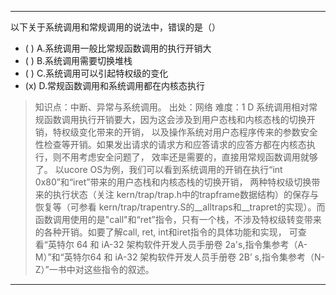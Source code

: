 ---
以下关于系统调用和常规调用的说法中，错误的是（）
- ( ) A.系统调用一般比常规函数调用的执行开销大
- ( ) B.系统调用需要切换堆栈 
- ( ) C.系统调用可以引起特权级的变化
- (x) D.常规函数调用和系统调用都在内核态执行

> 知识点：中断、异常与系统调用。
> 出处：网络
> 难度：1
> D 系统调用相对常规函数调用执行开销要大，因为这会涉及到用户态栈和内核态栈的切换开销，特权级变化带来的开销，
> 以及操作系统对用户态程序传来的参数安全性检查等开销。如果发出请求的请求方和应答请求的应答方都在内核态执行，则不用考虑安全问题了，
> 效率还是需要的，直接用常规函数调用就够了。 以ucore OS为例，我们可以看到系统调用的开销在执行“int 0x80”和“iret”带来的用户态栈和内核态栈的切换开销，
> 两种特权级切换带来的执行状态（关注 kern/trap/trap.h中的trapframe数据结构）的保存与恢复等（可参看 kern/trap/trapentry.S的__alltraps和__trapret的实现）。而函数调用使用的是"call"和“ret”指令，只有一个栈，不涉及特权级转变带来的各种开销。如要了解call, ret, int和iret指令的具体功能和实现，
> 可查看“英特尔 64 和 iA-32 架构软件开发人员手册卷 2a's,指令集参考（A-M）”和“英特尔64 和 iA-32 架构软件开发人员手册卷 2B’ s,指令集参考（N-Z）”一书中对这些指令的叙述。

---